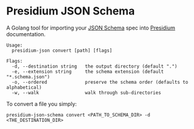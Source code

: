 # Presidium JSON Schema

A Golang tool for importing your [JSON Schema](http://json-schema.org/) spec into
[Presidium](http://presidium.spandigital.net) documentation.

```text
Usage:
  presidium-json convert [path] [flags]

Flags:
  -d, --destination string   the output directory (default ".")
  -e, --extension string     the schema extension (default "*.schema.json")
  -o, --ordered              preserve the schema order (defaults to alphabetical)
  -w, --walk                 walk through sub-directories
```

To convert a file you simply:

```shell
presidium-json-schema convert <PATH_TO_SCHEMA_DIR> -d <THE_DESTINATION_DIR>
```
